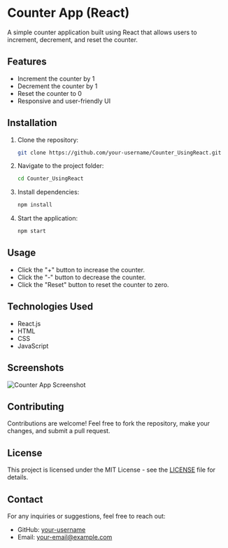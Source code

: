 # Counter App (React)

A simple counter application built using React that allows users to increment, decrement, and reset the counter.

## Features

- Increment the counter by 1
- Decrement the counter by 1
- Reset the counter to 0
- Responsive and user-friendly UI

## Installation

1. Clone the repository:
   ```sh
   git clone https://github.com/your-username/Counter_UsingReact.git
   ```
2. Navigate to the project folder:
   ```sh
   cd Counter_UsingReact
   ```
3. Install dependencies:
   ```sh
   npm install
   ```
4. Start the application:
   ```sh
   npm start
   ```

## Usage

- Click the "+" button to increase the counter.
- Click the "-" button to decrease the counter.
- Click the "Reset" button to reset the counter to zero.

## Technologies Used

- React.js
- HTML
- CSS
- JavaScript

## Screenshots

![Counter App Screenshot](screenshot.png)

## Contributing

Contributions are welcome! Feel free to fork the repository, make your changes, and submit a pull request.

## License

This project is licensed under the MIT License - see the [LICENSE](LICENSE) file for details.

## Contact

For any inquiries or suggestions, feel free to reach out:
- GitHub: [your-username](https://github.com/your-username)
- Email: your-email@example.com

